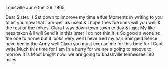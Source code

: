 Louisville June the .29. 1865

Dear Sister.. I Set down to improve my time a fue Moments in writing to you to let you now that I am well as useal & I hope thes fue lines will you well & the rest of the folkes. Clara I was down town ~~town~~ to day & I got My like ness takon & I will Send it in this letter I do not thin it is So good a wone as the one to home but it looks very well I heve hed my hair Shingeld Sence heve ben in the Army well Clara you must excuse me for this time for I Cant write Much this time for I am in a hurry for we are a going to moove to morrow it is Most knight now. we are going to knashville tennessee 180 miles